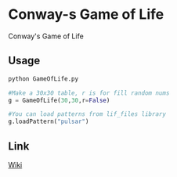 # Conway-s Game of Life
Conway's Game of Life

## Usage

```cmd
python GameOfLife.py
```

```python
#Make a 30x30 table, r is for fill random nums
g = GameOfLife(30,30,r=False) 

#You can load patterns from lif_files library
g.loadPattern("pulsar")

```

## Link
[Wiki](https://en.wikipedia.org/wiki/Conway's_Game_of_Life)
